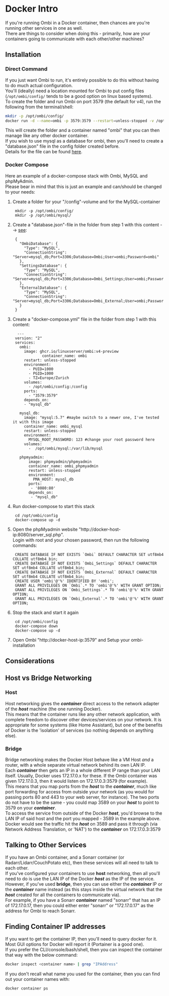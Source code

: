 # Docker Intro

If you're running Ombi in a Docker container, then chances are you're running other services in one as well.  
There are things to consider when doing this - primarily, how are your containers going to communicate with each other/other machines?  

## Installation

### Direct Command

If you just want Ombi to run, it's entirely possible to do this without having to do much actual configuration.  
You'll (ideally) need a location mounted for Ombi to put config files (`/opt/ombi/config/` tends to be a good option on linux based systems).  
To create the folder and run Ombi on port 3579 (the default for v4), run the following from the terminal/shell:  

```bash
mkdir -p /opt/ombi/config/
docker run -d --name=ombi -p 3579:3579 --restart=unless-stopped -v /opt/ombi/config:/config linuxserver/ombi:development
```

This will create the folder and a container named "ombi" that you can then manage like any other docker container.  
If you wish to use mysql as a database for ombi, then you'll need to create a "database.json" file in the config folder created before.  
Details for the file can be found [here](../alternate-databases).  

### Docker Compose

Here an example of a docker-compose stack with Ombi, MySQL and phpMyAdmin.  
Please bear in mind that this is just an example and can/should be changed to your needs:  

1. Create a folder for your "/config"-volume and for the MySQL-container  

        mkdir -p /opt/ombi/config/
        mkdir -p /opt/ombi/mysql/

1. Create a "database.json"-file in the folder from step 1 with this content --> [see](https://github.com/tidusjar/Ombi/wiki/Using-a-different-database):

        {
          "OmbiDatabase": {
            "Type": "MySQL",
            "ConnectionString": "Server=mysql_db;Port=3306;Database=Ombi;User=ombi;Password=ombi"
          },
          "SettingsDatabase": {
            "Type": "MySQL",
            "ConnectionString": "Server=mysql_db;Port=3306;Database=Ombi_Settings;User=ombi;Password=ombi"
          },
          "ExternalDatabase": {
            "Type": "MySQL",
            "ConnectionString": "Server=mysql_db;Port=3306;Database=Ombi_External;User=ombi;Password=ombi"
          }
        }

1. Create a "docker-compose.yml" file in the folder from step 1 with this content:

         ---
        version: "2"
        services:
          ombi:
            image: ghcr.io/linuxserver/ombi:v4-preview
                    container_name: ombi
            restart: unless-stopped
            environment:
              - PUID=1000
              - PGID=1000
              - TZ=Europe/Zurich
            volumes:
              - /opt/ombi/config:/config
            ports:
              - "3579:3579"
            depends_on:
            - "mysql_db"

          mysql_db:
            image: "mysql:5.7" #maybe switch to a newer one, I've tested it with this image
            container_name: ombi_mysql
            restart: unless-stopped
            environment:
              MYSQL_ROOT_PASSWORD: 123 #change your root password here
            volumes:
              -  /opt/ombi/mysql:/var/lib/mysql

          phpmyadmin:
              image: phpmyadmin/phpmyadmin
              container_name: ombi_phpmyadmin
              restart: unless-stopped
              environment:
                PMA_HOST: mysql_db
              ports:
               - '8080:80'
              depends_on:
               - "mysql_db"

1. Run docker-compose to start this stack

        cd /opt/ombi/config
        docker-compose up -d

1. Open the phpMyadmin website "http://docker-host-ip:8080/server_sql.php".  
Login with root and your chosen password, then run the following commands:

        CREATE DATABASE IF NOT EXISTS `Ombi` DEFAULT CHARACTER SET utf8mb4 COLLATE utf8mb4_bin;
        CREATE DATABASE IF NOT EXISTS `Ombi_Settings` DEFAULT CHARACTER SET utf8mb4 COLLATE utf8mb4_bin;
        CREATE DATABASE IF NOT EXISTS `Ombi_External` DEFAULT CHARACTER SET utf8mb4 COLLATE utf8mb4_bin;
        CREATE USER 'ombi'@'%' IDENTIFIED BY 'ombi';
        GRANT ALL PRIVILEGES ON `Ombi`.* TO 'ombi'@'%' WITH GRANT OPTION;
        GRANT ALL PRIVILEGES ON `Ombi_Settings`.* TO 'ombi'@'%' WITH GRANT OPTION;
        GRANT ALL PRIVILEGES ON `Ombi_External`.* TO 'ombi'@'%' WITH GRANT OPTION;

1. Stop the stack and start it again

        cd /opt/ombi/config
        docker-compose down 
        docker-compose up -d

1. Open Ombi "http://docker-host-ip:3579" and Setup your ombi-installation

## Considerations

## Host vs Bridge Networking

### Host

Host networking gives the *__container__* direct access to the network adapter of the *__host__* machine (the one running Docker).  
This means that the container runs like any other network application, with complete freedom to discover other devices/services on your network. It is appropriate for some systems (like Home Assistant), but one of the benefits of Docker is the 'isolation' of services (so nothing depends on anything else).  

### Bridge

Bridge networking makes the Docker Host behave like a VM Host *and* a router, with a whole separate virtual network behind its own LAN IP.  
Each *__container__* then gets an IP in a whole different IP range than your LAN itself. Usually, Docker uses 172.17.0.x for these. If the Ombi container was given 172.17.0.3, then it would listen on 172.17.0.3:3579 (for example).  
This means that you map ports from the *__host__* to the *__container__*, much like port forwarding for access from outside your network (as you would for passing ports 80 and 443 to your web server, for instance). The two ports do not have to be the same - you could map 3589 on your *__host__* to point to 3579 on your *__container__*.  
To access the service from outside of the Docker *__host__*, you'd browse to the LAN IP of said host and the port you mapped - 3589 in the example above. Docker would see the traffic hit the *__host__* on 3589 and pass it through (via Network Address Translation, or 'NAT') to the *__container__* on 172.17.0.3:3579

## Talking to Other Services

If you have an Ombi container, and a Sonarr container (or Radarr/Lidarr/CouchPotato etc), then these services will all need to talk to each other.  
If you've configured your containers to use __host__ networking, then all you'll need to do is use the LAN IP of the Docker *__host__* as the IP of the service.  
However, if you've used __bridge__, then you can use either the *__container__* IP or the *__container__* name instead (as this stays inside the virtual network that the *__host__* created for all the containers to communicate via).  
For example, if you have a Sonarr *__container__* named "sonarr" that has an IP of 172.17.0.17, then you could either enter "sonarr" or "172.17.0.17" as the address for Ombi to reach Sonarr.  

## Finding Container IP addresses

If you want to get the container IP, then you'll need to query docker for it.  
Most GUI options for Docker will report it (Portainer is a good one).  
If you prefer the CLI/console/bash/shell, then you can inspect the container that way with the below command:

``` bash
docker inspect <container name> | grep "IPAddress"
```

If you don't recall what name you used for the container, then you can find out your container names with:

``` bash
docker container ps
```
